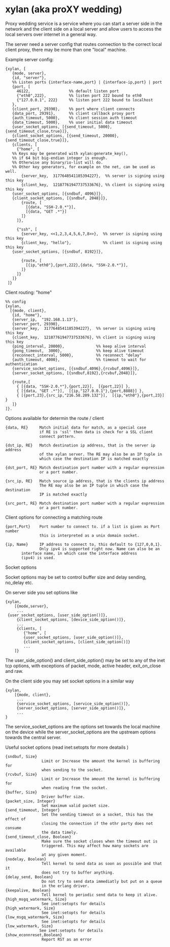 xylan (aka proXY wedding)
=========================

Proxy wedding service is a service where you can
start a server side in the network and the client
side on a local server and allow users to access
the local servers over internet in a general way.

The server need a server config that routes connection
to the correct local client proxy, there may be more than
one "local" machine.

Example server config:

    {xylan, [
       {mode, server},
       {id, "server"},
       %% Listen ports {interface-name,port} | {interface-ip,port} | port
       {port, [
         46122,                 %% default listen port 
         {"eth0",222},          %% listen port 222 bound to eth0
         {"127.0.0.1", 222}     %% listen port 222 bound to localhost
       },
       {client_port, 29390},    %% port where client connects
       {data_port, 29391},      %% client callback proxy port
       {auth_timeout, 5000},    %% client session auth timeout
       {data_timeout, 5000},    %% user initial data timeout
       {user_socket_options, [{send_timeout, 5000},{send_timeout_close,true}]},
       {client_socket_options, [{send_timeout, 20000},{send_timeout_close,true}]},
       {clients, [
         {"home", [
	   %% Keys may be generated with xylan:generate_key(), 
	   %% if 64 bit big-endian integer is enough. 
	   %% Otherwise any binary/io-list will do.
	   %% Other key generators, for example on the net, can be used as well.
           {server_key,  3177648541185394227},  %% server is signing using this key
           {client_key,  12187761947737533676}, %% client is signing using this key
	   {user_socket_options, [{sndbuf, 4096}]},
	   {client_socket_options, [{sndbuf, 2048}]},
           {route, [
    	     [{data, "SSH-2.0.*"}],
             [{data, "GET .*"}]
           ]}
         ]},

         {"ssh", [
           {server_key, <<1,2,3,4,5,6,7,8>>},  %% server is signing using this key
           {client_key, "hello"},              %% client is signing using this key
	   {user_socket_options, [{sndbuf, 8192}]},

           {route, [
    	     [{ip,"eth0"},{port,222},{data, "SSH-2.0.*"}],
           ]}
         ]}
       ]}
     ]}

Client routing:  "home"

    %% config
    {xylan,
      [{mode, client},
       {id, "home"},
       {server_ip,  "192.168.1.13"},
       {server_port, 29390},
       {server_key,  3177648541185394227},  %% server is signing using this key
       {client_key,  12187761947737533676}, %% client is signing using this key
       {ping_interval, 20000},              %% keep alive interval
       {pong_timeout,  3000},               %% keep alive timeout
       {reconnect_interval, 5000},          %% reconnect "delay"
       {auth_timeout, 4000},                %% timeout to wait for authentication
       {service_socket_options, [{sndbuf,4096},{rcvbuf,4096}]},
       {server_socket_options, [{sndbuf,8192},{rcvbuf,2048}]},

       {route,[
         { [{data, "SSH-2.0.*"},{port,22}],  [{port,22}] },
         { [{data, "GET .*"}],  [{ip,"127.0.0.1"},{port,8888}] },
         { [{port,23},{src_ip,"216.58.209.132"}],  [{ip,"eth0"},{port,23}] }
       ]}
    ]}.

Options available for determin the route / client

    {data, RE}     Match initial data for match, as a special case
                   if RE is 'ssl' then data is check for a SSL client 
                   connect pattern.

    {dst_ip, RE}   Match destination ip address, that is the server ip address
                   of the xylan server. The RE may also be an IP tuple in 
                   which case the destination IP is matched exactly

    {dst_port, RE} Match destination port number with a regular expression
                   or a port number.

    {src_ip, RE}   Match source ip address, that is the clients ip address
                   The RE may also be an IP tuple in which case the destination
                   IP is matched exactly

    {src_port, RE} Match destination port number with a regular expression
                   or a port number.

Client options for connecting a matching route

    {port,Port}    Port number to connect to. if a list is given as Port number
                   this is interpreted as a unix domain socket.

    {ip, Name}     IP address to connect to, this default to {127,0,0,1}.
                   Only ipv4 is supported right now. Name can also be an 
		   interface name, in which case the interface address
		   (ipv4) is used.

Socket options

Socket options may be set to control buffer size and delay sending,
no_delay etc.

On server side you set options like

    {xylan,
        [{mode,server},
         ...
	 {user_socket_options, [user_side_option()]},
         {client_socket_options, [device_side_option()]},
         ...
         {clients, [
            {"home", [
            {user_socket_options, [user_side_option()]},
            {client_socket_options, [client_side_option()]}
            ...
        ]}

The user_side_option() and client_side_option() may be set to
any of the inet tcp options, with exceptions of packet, mode, active
header, exit_on_close and raw.

On the client side you may set socket options in a similar way

    {xylan,
        [{mode, client},
         ...
         {service_socket_options, [service_side_option()]},
         {server_socket_options, [server_side_option()]},
         ...
    }

The service_socket_options are the options set towards the local
machine on the device while the server_socket_options are the
upstream options towards the central server.

Useful socket options (read inet:setopts for more deatails )

    {sndbuf, Size}
                    Limit or Increase the amount the kernel is buffering for
                    when sending to the socket.
    {rcvbuf, Size}
                    Limit or Increase the amount the kernel is buffering for
                    when reading from the socket.
    {buffer, Size}
                    Driver buffer size.
    {packet_size, Integer}
                    Set maximum valid packet size.
    {send_timemout, Integer}
                    Set the sending timeout on a socket, this has the effect of
                    closing the connection if the othr party does not consume 
                    the data timely.
    {send_timeout_close, Boolean}
                    Make sure the socket closes when the timeout out is 
                    triggered. This may affect how many sockets are available
                    at any given moment.
    {nodelay, Boolean}
                    Tell kernel to send data as soon as possible and that it
                    does not try to buffer anything.
    {delay_send, Boolean}
                    Do not try to send data immediatly but put on a queue
                    in the erlang driver.
    {keepalive, Boolean}
                    Tell kernel to periodic send data to keep it alive.
    {high_msgq_watermark, Size}
                    See inet:setopts for details
    {high_watermark, Size}
                    See inet:setopts for details
    {low_msgq_watermark, Size}
                    See inet:setopts for details
    {low_watermark, Size}
                   See inet:setopts for details
    {show_econnreset,Boolean}
                    Report RST as an error
